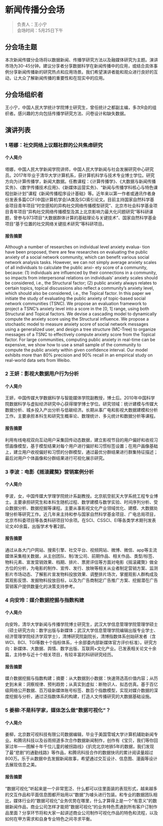 # 新闻传播分会场

> 负责人：王小宁  
会场时间：5月25日下午  

## 分会场主题

本次新闻传媒分会场将以数据新闻、传播学研究方法以及融媒体研究为主题。演讲市场为30-45分钟。建议分享者分享数据科学在新闻传播中的应用，或结合具体事例分享新闻传播新的研究热点和应用场景。我们希望演讲者能和观众进行良好的互动，让大众了解新闻传播的重要性和在现实中的应用。

## 分会场组织者

王小宁，中国人民大学统计学院博士研究生，曾任统计之都副主编，多次R会的组织者。感兴趣的方向包括传播学研究方法、问卷设计和缺失数据。

## 演讲列表

### 1 塔娜：社交网络上议题社群的公共焦虑研究

#### 个人简介

塔娜，中国人民大学新闻学院讲师，中国人民大学新闻与社会发展研究中心研究员。2017年毕业于清华大学计算机系，获计算机科学与技术专业博士学位。研究方向为计算传播学，新闻大数据。任教课程：《计算传播学》、《大数据与新闻传播实务》、《数字传播技术应用》、《新媒体运营实务》、“新闻与传播学科核心与特色课程创新计划”课程《新闻传播程序设计基础》等。近年来以第一作者或通讯作者身份发表多篇CCF(中国计算机学会)A类及SCI索引论文。目前主持国家自然科学基金项目青年项目“时空感知的异构社交网络传播模型研究”、北京市社会科学基金项目青年项目“异构社交网络传播模型及其上北京影响力最大化问题研究”等科研课题，曾参与973项目“大数据群体计算的基础理论与关键技术”、国家自然科学基金项目“基于位置的社交网络关键技术研究”等科研项目。

#### 报告摘要

Although a number of researches on individual level anxiety evalua- tion have been proposed, there are few researches on evaluating the public anxiety of a social network community, which can benefit various social network analysis tasks. However, we can not simply average anxiety scales of all individuals to calculate the public anxi- ety score of a community, because: (1) individuals are influenced by their connections in a community, so impacts from interpersonal relations on individuals’ anxiety scales should be considered, i.e., the Structural factor; (2) public anxiety always relates to certain topics, topical discussions also reflect a community’s anxiety level, which should also be considered, i.e., the Topical factor. In this paper we initiate the study of evaluating the public anxiety of topic-based social network communities (TSNC). We propose an evaluation framework to project a TSNC’s anxiety level into a score in the [0, 1] range, using both Structural and Topical factors. We devise a cascading model to dynamically compute the anxiety score using the Structural influence. We propose a stochastic model to measure anxiety score of social network messages using a generalized user, and design a tree structure (MC-Tree) to organize messages of a TSNC to effectively compute anxiety score from the Topical factor. For large communities, computing public anxiety in real-time can be expensive, we show how to use a small sample of the community to compute the public anxiety within given confidence interval. Our model exhibits more than 80% precision and 90% recall in an empirical study on real-world data sets from Weibo.

### 2 王妍：影视大数据用户行为分析

#### 个人简介

王妍，中国传媒大学数据科学与智能媒体学院副教授，博士后。2010年中国科学院数据科学与虚拟经济研究中心获得理学博士学位。研究领域：统计建模与传媒大数据分析、城乡投入产出分析与低碳经济。长期从事广电和影视大数据建模和分析工作。主要承担本科生和研究生概率论、数理统计、多元统计和数据分析等课程。

#### 报告摘要

利用有线电视双向互动用户采集回传动态数据，建立影视节目的用户偏好和收视习惯画像模型，基于模型结果对每个用户进行偏好和习惯标签设置；在用户画像基础上，建立用户收视偏好和习惯的分群模型，通过最优分群结果进行群集特征描述；最后对用户个体画像和分群结果进行可视化展示研究。

### 3 李波：电影《摇滚藏獒》营销案例分析

#### 个人简介

李波，女，中国传媒大学理学院统计系副教授。北京航空航天大学系统工程专业博士。主要承担研究生和本科生随机过程、数学建模与数学实验、时间序列分析、受众数据分析、数据挖掘等课程。主要从事影视文化产业领域优化、建模、大数据处理分析等研究工作。近几年来主持和参与国家自然科学基金项目、广电总局项目，北京市科委项目等各类科研项目10余项。在SCI、CSSCI、EI等各类学术期刊发表论文40余篇，出版学术专著2部。

#### 报告摘要

通过从各大门户网站、搜索引擎、社交平台、视频网站、微博、微信、app等主流媒体采集相关数据，从主创团队、制/发公司、前期作品、相关作品、类型/标签、物料元素、宣发营销效果、档期、排片、票房评估等方面对电影《摇滚藏獒》做全方位的分析，为电影的制作、宣传、发行、放映等相关从业者制定营销方案、监测影片市场动态、了解影片宣发物料投放效果、调整排片场次，掌握观影人群构成及其观影反馈、发掘物料投放目标，以及为广告商制定广告推广方案、挖掘潜在广告营销客户提供数量化的决策支持参考。

### 4 向安玲：媒介数据挖掘与指数构建

#### 个人简介

向安玲，清华大学新闻与传播学院博士研究生，武汉大学信息管理学院管理学硕士（硕士研究方向：数字出版与新媒体；武汉大学信息管理学院编辑出版专业学士、经济管理学院经济学双学士），清博研究院副院长，清博指数体系创始研发者（含WCI、BCI、TGI等数十个指标体系，十余部委内部新媒体官方评价标准）。研究方向：新媒体、大数据、舆情、数字出版、互联网+文化产业。已发表相关论文十余篇，主持参与近十个相关项目，有较丰富的科研研究经历。

#### 报告摘要

媒介数据挖掘与指数构建；摘要：从大数据到小数据：快速筛选高价值内容；从历史到未来：洞察规律、预判趋势；从真实到虚拟：断物识人、拟态仿真。基于百亿级网络公开数据、百万级新媒体账号标签、数百个指数模型，实现对媒介数据的深度挖掘与分析，通过泛指数体系的构建，打造人文传播研究的大数据基础设施。

### 5 姜柳:不是科学家，媒体怎么做”数据可视化”？

#### 个人简介

姜柳，北京数可视科技有限公司数据编辑，毕业于美国雪城大学计算机辅助新闻专业。和腾讯科技以及谷雨频道多次合作数据新闻制作，创作有《宝贝，我们等你回家过年——图解十年千位儿童的被拐路线》《扒完北京地铁5年的数据，我们发现了最“悲剧”的通勤线路》等作品，和腾讯科技合作的数据快讯的累计阅读量超过800万。乐于从数据中去发掘新闻故事，希望通过交互设计、信息图、漫画等设计去展现信息之美。

#### 报告摘要

“数据可视化”听起来是一个非常宽泛、什么都可以往里面装的表现形式，越来越多的交互作品和平面信息图都开始用以“数据”为噱头进行包装。和专业的数据团队相比，媒体行业的“数据可视化”业务优势在哪里，什么才算得上是一个“有意义”的数据新闻作品，商业公司怎样才能把”数据可视化“的业务特色贯通到所有客户订制作品里面？分享环节将和大家一起讲述商业公司制作可视化作品的特色和流程，以及如何在甲方需求和自身专业特色之间寻求平衡。

